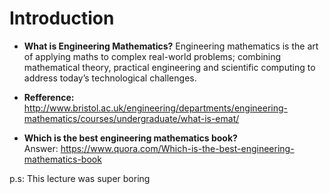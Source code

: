 # Introduction

- **What is Engineering Mathematics?**
  Engineering mathematics is the art of applying maths to complex real-world problems; combining mathematical theory, practical engineering and scientific computing to address today’s technological challenges.
- **Refference:** http://www.bristol.ac.uk/engineering/departments/engineering-mathematics/courses/undergraduate/what-is-emat/

- **Which is the best engineering mathematics book?** <br> Answer: https://www.quora.com/Which-is-the-best-engineering-mathematics-book

p.s: This lecture was super boring
